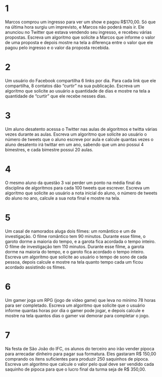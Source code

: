 # 1

Marcos comprou um ingresso para ver um show e pagou R$170,00. Só que na última hora surgiu um imprevisto, e Marcos não poderá mais ir. Ele anunciou no Twitter que estava vendendo seu ingresso, e recebeu várias propostas. Escreva um algoritmo que solicite a Marcos que informe o valor de uma proposta e depois mostre na tela a diferença entre o valor que ele pagou pelo ingresso e o valor da proposta recebida.

# 2

Um usuário do Facebook compartilha 6 links por dia. Para cada link que ele compartilha, 8 contatos dão “curtir” na sua publicação. Escreva um algoritmo que solicite ao usuário a quantidade de dias e mostre na tela a quantidade de “curtir” que ele recebe nesses dias.

# 3

Um aluno desatento acessa o Twitter nas aulas de algoritmos e twitta várias vezes durante as aulas. Escreva um algoritmo que solicite ao usuário o número de tweets que o aluno escreve por aula e calcule quantas vezes o aluno desatento irá twittar em um ano, sabendo que um ano possui 4 bimestres, e cada bimestre possui 20 aulas.

# 4

O mesmo aluno da questão 3 vai perder um ponto na média final da disciplina de algoritmos para cada 100 tweets que escrever. Escreva um algoritmo que solicite ao usuário a nota inicial do aluno, o número de tweets do aluno no ano, calcule a sua nota final e mostre na tela.

# 5

Um casal de namorados aluga dois filmes: um romântico e um de investigação. O filme romântico tem 90 minutos. Durante esse filme, o garoto dorme a maioria do tempo, e a garota fica acordada o tempo inteiro. O filme de investigação tem 110 minutos. Durante esse filme, a garota dorme na maioria do tempo, e o garoto fica acordado o tempo inteiro. Escreva um algoritmo que solicite ao usuário o tempo de sono de cada pessoa, depois calcule e mostre na tela quanto tempo cada um ficou acordado assistindo os filmes.

# 6

Um gamer joga um RPG (jogo de vídeo game) que leva no mínimo 78 horas para ser completado. Escreva um algoritmo que solicite que o usuário informe quantas horas por dia o gamer pode jogar, e depois calcule e mostre na tela quantos dias o gamer vai demorar para completar o jogo.

# 7

Na festa de São João do IFC, os alunos do terceiro ano irão vender pipoca para arrecadar dinheiro para pagar sua formatura. Eles gastaram R$ 150,00 comprando os itens suficientes para produzir 250 saquinhos de pipoca. Escreva um algoritmo que calcule o valor pelo qual deve ser vendido cada saquinho de pipoca para que o lucro final da turma seja de R$ 350,00.

